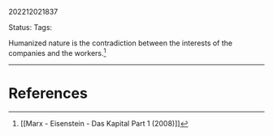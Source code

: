 202212021837

Status: 
Tags: 

Humanized nature is the contradiction between the interests of the companies and the workers.[^1]



---
# References

[^1]: [[Marx - Eisenstein - Das Kapital Part 1 (2008)]]